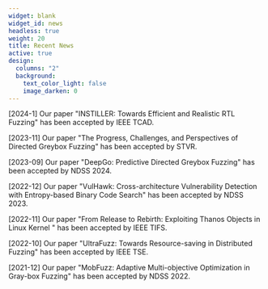 ```yaml
---
widget: blank
widget_id: news
headless: true
weight: 20
title: Recent News
active: true
design:
  columns: "2"
  background:
    text_color_light: false
    image_darken: 0
---
```

\[﻿2024-1] Our paper "INSTILLER: Towards Efficient and Realistic RTL Fuzzing" has been accepted by IEEE TCAD.

\[2023-11] Our paper "The Progress, Challenges, and Perspectives of Directed Greybox Fuzzing" has been accepted by STVR.

\[﻿2023-09] Our paper "DeepGo: Predictive Directed Greybox Fuzzing" has been accepted by NDSS 2024.

\[﻿2022-12] Our paper "VulHawk: Cross-architecture Vulnerability Detection with Entropy-based Binary Code Search" has been accepted by NDSS 2023.

\[﻿2022-11] Our paper "From Release to Rebirth: Exploiting Thanos Objects in Linux Kernel " has been accepted by IEEE TIFS.

\[﻿2022-10] Our paper "UltraFuzz: Towards Resource-saving in Distributed Fuzzing" has been accepted by IEEE TSE.

\[2021-12] Our paper "MobFuzz: Adaptive Multi-objective Optimization in Gray-box Fuzzing" has been accepted by NDSS 2022.